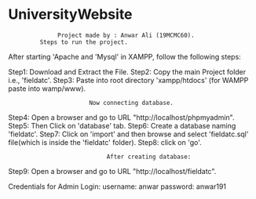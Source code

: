 # UniversityWebsite

                  Project made by : Anwar Ali (19MCMC60).
             Steps to run the project.
             
After starting 'Apache and 'Mysql' in XAMPP, follow the following steps:

Step1: Download and Extract the File.
Step2: Copy the main Project folder i.e., 'fieldatc'.
Step3: Paste into root directory 'xampp/htdocs' (for WAMPP paste into wamp/www).
       
                           Now connecting database.

Step4: Open a browser and go to URL "http://localhost/phpmyadmin".
Step5: Then Click on 'database' tab.
Step6: Create a database naming 'fieldatc'.
Step7: Click on 'import' and then browse and select 'fieldatc.sql' file(which is inside the 'fieldatc' folder).
Step8: click on 'go'.
                                 
                                After creating database:

Step9: Open a browser and go to URL "http://localhost/fieldatc".

  Credentials for Admin Login:
   username: anwar
    password: anwar191
